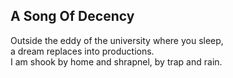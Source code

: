 A Song Of Decency
-----------------
Outside the eddy of the university where you sleep,  
a dream replaces into productions.  
I am shook by home and shrapnel, by trap and rain.  
